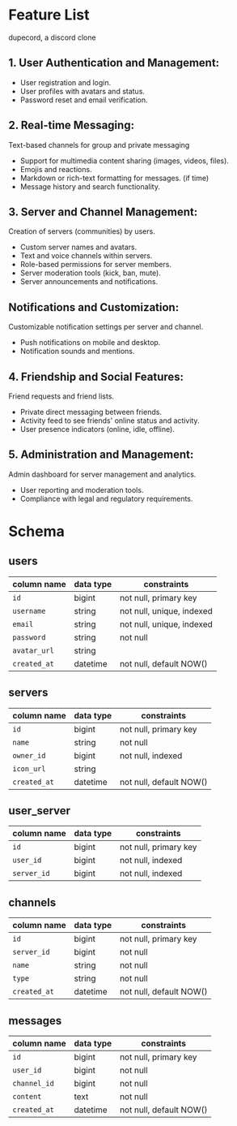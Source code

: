 # Feature List
dupecord, a discord clone

## 1. User Authentication and Management:
- User registration and login.
- User profiles with avatars and status.
- Password reset and email verification.

## 2. Real-time Messaging:
Text-based channels for group and private messaging
- Support for multimedia content sharing (images, videos, files).
- Emojis and reactions.
- Markdown or rich-text formatting for messages. (if time)
- Message history and search functionality.

## 3. Server and Channel Management:
Creation of servers (communities) by users.
- Custom server names and avatars.
- Text and voice channels within servers.
- Role-based permissions for server members.
- Server moderation tools (kick, ban, mute).
- Server announcements and notifications.

## Notifications and Customization:
Customizable notification settings per server and channel.
- Push notifications on mobile and desktop.
- Notification sounds and mentions.

## 4. Friendship and Social Features:
Friend requests and friend lists.
- Private direct messaging between friends.
- Activity feed to see friends' online status and activity.
- User presence indicators (online, idle, offline).

## 5. Administration and Management:
Admin dashboard for server management and analytics.
- User reporting and moderation tools.
- Compliance with legal and regulatory requirements.

# Schema
## users
| column name  | data type | constraints               |
|--------------|-----------|---------------------------|
| `id`         | bigint    | not null, primary key     |
| `username`   | string    | not null, unique, indexed |
| `email`      | string    | not null, unique, indexed |
| `password`   | string    | not null                  |
| `avatar_url` | string    |                           |
| `created_at` | datetime  | not null, default NOW()   |

## servers
| column name  | data type | constraints                |
|--------------|-----------|----------------------------|
| `id`         | bigint    | not null, primary key      |
| `name`       | string    | not null                   |
| `owner_id`   | bigint    | not null, indexed          |
| `icon_url`   | string    |                            |
| `created_at` | datetime  | not null, default NOW()    |

## user_server
| column name | data type | constraints           |
|-------------|-----------|-----------------------|
| `id`        | bigint    | not null, primary key |
| `user_id`   | bigint    | not null, indexed     |
| `server_id` | bigint    | not null, indexed     |

## channels
| column name | data type | constraints             |
|-------------|-----------|-------------------------|
| `id`        | bigint    | not null, primary key   |
| `server_id` | bigint    | not null                |
| `name`      | string    | not null                |
| `type`      | string    | not null                |
| `created_at`| datetime  | not null, default NOW() |

## messages
| column name  | data type | constraints             |
|--------------|-----------|-------------------------|
| `id`         | bigint    | not null, primary key   |
| `user_id`    | bigint    | not null                |
| `channel_id` | bigint    | not null                |
| `content`    | text      | not null                |
| `created_at` | datetime  | not null, default NOW() |